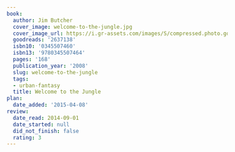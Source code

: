 ```yaml
---
book:
  author: Jim Butcher
  cover_image: welcome-to-the-jungle.jpg
  cover_image_url: https://i.gr-assets.com/images/S/compressed.photo.goodreads.com/books/1320418408l/2637138._SX98_.jpg
  goodreads: '2637138'
  isbn10: '0345507460'
  isbn13: '9780345507464'
  pages: '168'
  publication_year: '2008'
  slug: welcome-to-the-jungle
  tags:
  - urban-fantasy
  title: Welcome to the Jungle
plan:
  date_added: '2015-04-08'
review:
  date_read: 2014-09-01
  date_started: null
  did_not_finish: false
  rating: 3
---
```

